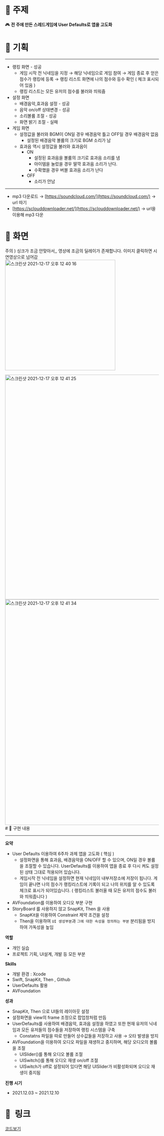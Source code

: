 # 📌  주제

🎮 **전 주에 만든 스레드게임에 User Defaults로 앱을 고도화**

# 🤔 기획

---

- 랭킹 화면 - 성공
    - 게임 시작 전 닉네임을 지정 → 해당 닉네임으로 게임 참여 → 게임 종료 후 얻은 점수가 랭킹에 등록 → 랭킹 리스트 화면에 나의 점수와 등수 확인 ( 체크 표시되어 있음 )
    - 랭킹 리스트는 모든 유저의 점수를 불러와 띄워줌
- 설정 화면
    - 배경음악,효과음 설정 - 성공
    - 음악 on/off 상태변경 - 성공
    - 소리볼륨 조절 - 성공
    - 화면 밝기 조절 - 실패
- 게임 화면
    - 설정값을 불러와 BGM이 ON일 경우 배경음악 틀고 OFF일 경우 배경음악 없음
        - 설정된 배경음악 볼륨의 크기로 BGM 소리가 남
    - 효과음 역시 설정값을 불러와 효과음이
        - ON
            - 설정된 효과음을 볼륨의 크기로 효과음 소리를 냄
            - 아이템을 눌렀을 경우 딸깍 효과음 소리가 난다.
            - 수확했을 경우 버블 효과음 소리가 난다
        - OFF
            - 소리가 안남

---

- mp3 다운로드 → [https://soundcloud.com/](https://soundcloud.com/) → url 따기
- [https://sclouddownloader.net/](https://sclouddownloader.net/) → url을 이용해 mp3 다운

# 📱  화면

주의 ) 싱크가 조금 안맞아서,, 영상에 조금의 딜레이가 존재합니다. 
이미지 클릭하면 시연영상으로 넘어감 <br>
<a href="https://www.youtube.com/watch?v=lGhUco6HqUE"> <img width="361" alt="스크린샷 2021-12-17 오후 12 40 16" src="https://user-images.githubusercontent.com/55241258/146485172-84c984ae-baf3-4d75-836a-d966fdbc0c0b.png">
</a> <br>

<img width="734" alt="스크린샷 2021-12-17 오후 12 41 25" src="https://user-images.githubusercontent.com/55241258/146485266-ba3ac906-46fd-4d7a-9395-d5a3adc8adce.png">

<img width="737" alt="스크린샷 2021-12-17 오후 12 41 34" src="https://user-images.githubusercontent.com/55241258/146485272-bf6edb5b-6de2-490b-a831-e0a4036dd7fe.png">
# 📝  구현 내용

---

**요약**

- User Defaults 이용하여 6주차 과제 앱을 고도화 ( 핵심 )
    - 설정화면을 통해 효과음, 배경음악을 ON/OFF 할 수 있으며, ON일 경우 볼륨을 조절할 수 있습니다. UserDefaults를 이용하여 앱을 종료 후 다시 켜도 설정된 상태 그대로 적용되어 있습니다.
    - 게임시작 전 닉네임을 설정하면 현재 닉네임이 내부저장소에 저장이 됩니다. 게임이 끝나면 나의 점수가 랭킹리스트에 기록이 되고 나의 위치를 알 수 있도록 체크로 표시가 되어있습니다.
    ( 랭킹리스트 불러올 때 모든 유저의 점수도 불러와 띄워줍니다 )
- AVFoundation를 이용하여 오디오 부분 구현
- StoryBoard 를 사용하지 않고 SnapKit, Then 을 사용
    - SnapKit을 이용하여 Constraint 제약 조건을 설정
    - Then을 이용하여 `UI 생성부분`과 `그에 대한 속성을 정의하는 부분` 분리됨을 방지하여 가독성을 높임

**역할**

- 개인 실습
- 프로젝트 기획, UI설계, 개발 등 모든 부분

**Skills**

- 개발 환경 : Xcode
- Swift, SnapKit, Then , Github
- UserDefaults 활용
- AVFoundation

**성과**

- SnapKit, Then 으로 UI들의 레이아웃 설정
- 설정화면을 view의 frame 조정으로 팝업창처럼 만듬
- UserDefaults를 사용하여 배경음악, 효과음 설정을 하였고 또한 현재 유저의 닉네임과 모든 유저들의 점수들을 저장하여 랭킹 시스템을 구축
    - Constatns 파일을 따로 만들어 상수값들을 저장하고 사용 → 오타 발생을 방지
- AVFoundation을 이용하여 오디오 파일을 재생하고 중지하며, 해당 오디오의 볼륨을 조절
    - UISlider()를 통해 오디오 볼륨 조절
    - UISwitch()를 통해 오디오 재생 on/off 조절
    - UISwitch가 off로 설정되어 있다면 해당 UISlider가 비활성화되며 오디오 재생이 중지됨

**진행** **시기**

- 2021.12.03 ~ 2021.12.10

# 🔗  링크
<a href="https://github.com/LeeHa-Yeon/RisingCamp_re/tree/main/6%EC%A3%BC%EC%B0%A8/ThreadGame"> 코드보기 </a>
